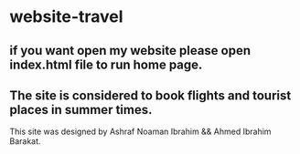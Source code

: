# website-travel

if you want open my website please open index.html file to run home page.
--------------------------------------------------------
The site is considered to book flights and tourist places in summer times.
--------------------------------------------------------
This site was designed by Ashraf Noaman Ibrahim && Ahmed Ibrahim Barakat.
